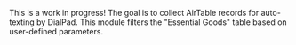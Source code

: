 This is a work in progress! The goal is to collect AirTable records for auto-texting by DialPad. This module filters the "Essential Goods" table based on user-defined parameters.
